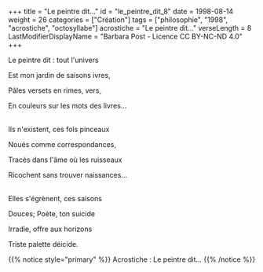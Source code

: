 +++
title = "Le peintre dit..."
id = "le_peintre_dit_8"
date = 1998-08-14
weight = 26
categories = ["Création"]
tags = ["philosophie", "1998", "acrostiche", "octosyllabe"]
acrostiche = "Le peintre dit..."
verseLength = 8
LastModifierDisplayName = "Barbara Post - Licence CC BY-NC-ND 4.0"
+++

Le peintre dit : tout l'univers

Est mon jardin de saisons ivres,

Pâles versets en rimes, vers,

En couleurs sur les mots des livres...

 \
Ils n'existent, ces fols pinceaux

Noués comme correspondances,

Tracés dans l'âme où les ruisseaux

Ricochent sans trouver naissances...

 \
Elles s'égrènent, ces saisons

Douces; Poète, ton suicide

Irradie, offre aux horizons

Triste palette déicide.

{{% notice style="primary" %}}
Acrostiche : Le peintre dit...
{{% /notice %}}
